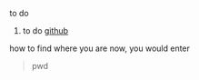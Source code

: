 to do
1. to do [github](https://stackoverflow.com/questions/46877667/how-to-add-a-new-project-to-github-using-vs-code)


how to find where you are now, you would enter

>pwd

